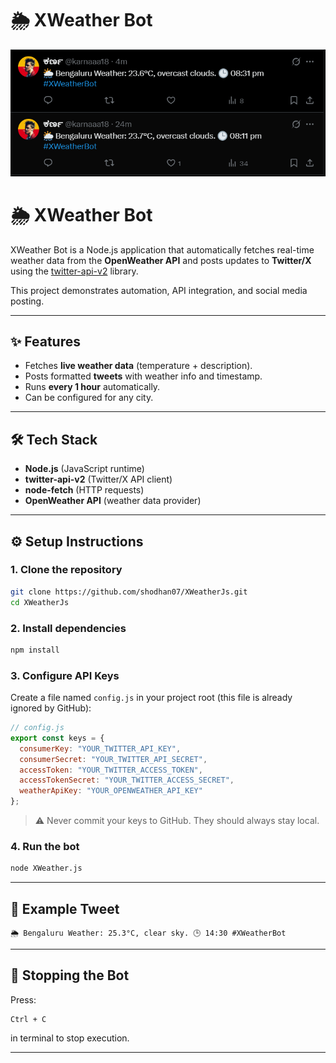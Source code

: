 # 🌦 XWeather Bot

![alt text](image.png)

# 🌦 XWeather Bot

XWeather Bot is a Node.js application that automatically fetches real-time weather data from the **OpenWeather API** and posts updates to **Twitter/X** using the [twitter-api-v2](https://github.com/PLhery/node-twitter-api-v2) library.  

This project demonstrates automation, API integration, and social media posting.

---

## ✨ Features
- Fetches **live weather data** (temperature + description).
- Posts formatted **tweets** with weather info and timestamp.
- Runs **every 1 hour** automatically.
- Can be configured for any city.

---

## 🛠 Tech Stack
- **Node.js** (JavaScript runtime)  
- **twitter-api-v2** (Twitter/X API client)  
- **node-fetch** (HTTP requests)  
- **OpenWeather API** (weather data provider)  

---

## ⚙️ Setup Instructions

### 1. Clone the repository
```bash
git clone https://github.com/shodhan07/XWeatherJs.git
cd XWeatherJs
````

### 2. Install dependencies

```bash
npm install
```

### 3. Configure API Keys

Create a file named `config.js` in your project root (this file is already ignored by GitHub):

```javascript
// config.js
export const keys = {
  consumerKey: "YOUR_TWITTER_API_KEY",
  consumerSecret: "YOUR_TWITTER_API_SECRET",
  accessToken: "YOUR_TWITTER_ACCESS_TOKEN",
  accessTokenSecret: "YOUR_TWITTER_ACCESS_SECRET",
  weatherApiKey: "YOUR_OPENWEATHER_API_KEY"
};
```

> ⚠️ Never commit your keys to GitHub. They should always stay local.

### 4. Run the bot

```bash
node XWeather.js
```

---

## 📌 Example Tweet

```
🌦 Bengaluru Weather: 25.3°C, clear sky. 🕒 14:30 #XWeatherBot
```

---

## 🛑 Stopping the Bot

Press:

```
Ctrl + C
```

in terminal to stop execution.

---